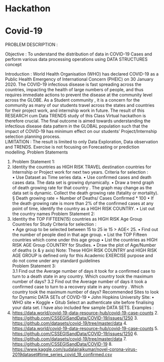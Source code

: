 # Hackathon
# Covid-19
PROBLEM DESCRIPTION :

Objective :
To understand the distribution  of data in COVID-19 Cases and perform  various data processing operations using DATA STRUCTURES concept  

Introduction :
World Health Organisation (WHO) has  declared COVID-19 as a Public Health Emergency of International Concern (PHEIC) on 30 January 2020.  The COVID-19 infectious disease  is fast spreading across the countries, impacting the health of large numbers of people, and thus requires immediate actions to prevent the disease at the community level across the GLOBE.
As a Student community , it is a concern for the community as many of  our students travel across the states and countries for their project work, and internship work in future.  The result of this  RESEARCH cum Data TRENDS study of  this  Class Virtual hackathon is therefore crucial. The final outcome is aimed  towards understanding the infectious disease data pattern in the GLOBAL population such that the impact of COVID-19 has minimum effect on our students’  Project/Internship selection  planning process.  
LIMITATION  :
The result is limited to only Data  Exploration, Data observation and TRENDS. Exercise is not focusing on Forecasting or prediction modelling.
Problem Statements
1. Problem Statement 1:   
1. Identity the countries as HIGH RISK TRAVEL destination countries for Internship or Project work for next two years.
Criteria for selection  :  
• Use Dataset  as Time series data. • Use confirmed cases and death  cases data. The data set is growing dynamically.  • Draw a trend graph of death growing rate for that country . The graph may change as the data set is dynamic. Collect the death growing rate (fatality or mortality).
§ Death growing rate = Number of Deaths/ Cases Confirmed * 100 • If the death growing rate is more than 2% of the confirmed cases at any point of time, identify the country as a HIGH RISK COUNTRY. • List out the country names
Problem Statement 2:   
2. Identity the TOP FIFTEEN(15) countries as HIGH RISK Age Group Countries for Study
Criteria for selection  :  
• Age group to be selected between 15 to 25 ie   15 > AGE< 25. • Find out the number of people  died in that age group. • List the TOP Fifteen countries which  come under this  age group  • List the countries as HIGH RISK AGE Group COUNTRY for Studies. • Draw the plot of Age/Number of deaths (x & y axis)
Note: These HIGH RISK COUNTRY and HIGH RISK AGE GROUP is defined only for this Academic EXERCISE purpose and do not come under any  standard guidelines  
Problem Statement 3:   
3.1 Find out the Average number of days  it took for a confirmed case to turn to a death state in any country. Which country took the maximum number of days?
3.2  Find out the Average number of days it took a confirmed case to turn to a recovery state  in any country . Which country took the maximum number of days?
Recommended Sites to look for Dynamic DATA SETs of COVID-19
• John Hopkins University Site: • WHO site • Koggle • Gitub
Select an authenticate site before finalising your data set. I  have also included few sample DATA SETS.
Examples :
1. https://data.world/covid-19-data-resource-hub/covid-19-case-counts 2. https://github.com/CSSEGISandData/COVID-19/issues/1250 3. https://github.com/datasets/covid-19/tree/master/data 4. https://data.world/covid-19-data-resource-hub/covid-19-case-counts 5. https://github.com/CSSEGISandData/COVID-19/issues/1250 6. https://github.com/datasets/covid-19/tree/master/data 7. https://github.com/CSSEGISandData/COVID-19 8. https://www.kaggle.com/sudalairajkumar/novel-corona-virus-2019dataset#time_series_covid_19_confirmed.csv
